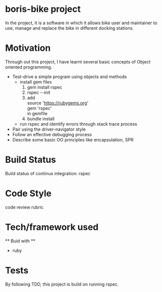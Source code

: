 # boris-bike project
  In the project, it is a software in which it allows bike user and maintainer to use, manage and replace the bike in different docking stations. 

# Motivation
Through out this project, I have learnt several basic concepts of Object oriented programming.  
 - Test-drive a simple program using objects and methods
   * install gem files
      1) gem install rspec
      2) rspec --init
      3) add <br />
         source 'https://rubygems.org' <br />
         gem 'rspec'<br />
         in gemfile
      4) bundle install
   * run rspec and identify errors through stack trace process
 - Pair using the driver-navigator style
 - Follow an effective debugging process
 - Describe some basic OO principles like encapsulation, SPR

 # Build Status
 Build status of continus integration: rspec

 # Code Style
 code review rubric

 # Tech/framework used
 ** Buid with **
 - ruby

 # Tests 
By following TDD, this project is build on running rspec.

